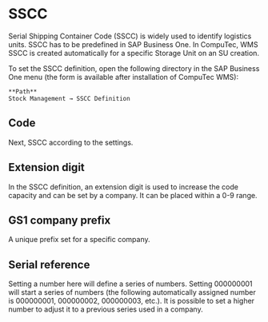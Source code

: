 # SSCC

Serial Shipping Container Code (SSCC) is widely used to identify logistics units. SSCC has to be predefined in SAP Business One. In CompuTec, WMS SSCC is created automatically for a specific Storage Unit on an SU creation.

To set the SSCC definition, open the following directory in the SAP Business One menu (the form is available after installation of CompuTec WMS):

    **Path**
    Stock Management → SSCC Definition

## Code

Next, SSCC according to the settings.

## Extension digit

In the SSCC definition, an extension digit is used to increase the code capacity and can be set by a company. It can be placed within a 0-9 range.

## GS1 company prefix

A unique prefix set for a specific company.

## Serial reference

Setting a number here will define a series of numbers. Setting 000000001 will start a series of numbers (the following automatically assigned number is 000000001, 000000002, 000000003, etc.). It is possible to set a higher number to adjust it to a previous series used in a company.

